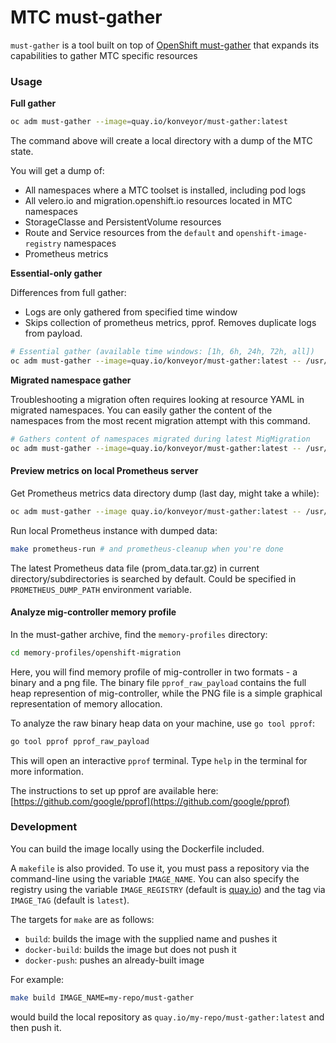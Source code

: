# MTC must-gather

`must-gather` is a tool built on top of [OpenShift must-gather](https://github.com/openshift/must-gather)
that expands its capabilities to gather MTC specific resources

### Usage

**Full gather**
```sh
oc adm must-gather --image=quay.io/konveyor/must-gather:latest
```

The command above will create a local directory with a dump of the MTC state.

You will get a dump of:
- All namespaces where a MTC toolset is installed, including pod logs
- All velero.io and migration.openshift.io resources located in MTC namespaces
- StorageClasse and PersistentVolume resources
- Route and Service resources from the `default` and `openshift-image-registry` namespaces
- Prometheus metrics

**Essential-only gather**

Differences from full gather:
 - Logs are only gathered from specified time window
 - Skips collection of prometheus metrics, pprof. Removes duplicate logs from payload.
```sh
# Essential gather (available time windows: [1h, 6h, 24h, 72h, all])
oc adm must-gather --image=quay.io/konveyor/must-gather:latest -- /usr/bin/gather_24h_essential
```

**Migrated namespace gather**

Troubleshooting a migration often requires looking at resource YAML in migrated namespaces. 
You can easily gather the content of the namespaces from the most recent migration attempt with this command.
```sh
# Gathers content of namespaces migrated during latest MigMigration
oc adm must-gather --image=quay.io/konveyor/must-gather:latest -- /usr/bin/gather_migrated_namespaces
```

#### Preview metrics on local Prometheus server

Get Prometheus metrics data directory dump (last day, might take a while):
```sh
oc adm must-gather --image quay.io/konveyor/must-gather:latest -- /usr/bin/gather_metrics_dump
```

Run local Prometheus instance with dumped data:
```sh
make prometheus-run # and prometheus-cleanup when you're done
```
The latest Prometheus data file (prom_data.tar.gz) in current directory/subdirectories is searched by default. Could be specified in ```PROMETHEUS_DUMP_PATH``` environment variable.

#### Analyze mig-controller memory profile

In the must-gather archive, find the `memory-profiles` directory:

```sh
cd memory-profiles/openshift-migration
```

Here, you will find memory profile of mig-controller in two formats - a binary and a png file. The binary file `pprof_raw_payload` contains the full heap represention of mig-controller, while the PNG file is a simple graphical representation of memory allocation. 

To analyze the raw binary heap data on your machine, use `go tool pprof`:

```sh
go tool pprof pprof_raw_payload
```

This will open an interactive `pprof` terminal. Type `help` in the terminal for more information.

The instructions to set up pprof are available here: [https://github.com/google/pprof](https://github.com/google/pprof) 


### Development
You can build the image locally using the Dockerfile included.

A `makefile` is also provided. To use it, you must pass a repository via the command-line using the variable `IMAGE_NAME`.
You can also specify the registry using the variable `IMAGE_REGISTRY` (default is [quay.io](https://quay.io)) and the tag via `IMAGE_TAG` (default is `latest`).

The targets for `make` are as follows:
- `build`: builds the image with the supplied name and pushes it
- `docker-build`: builds the image but does not push it
- `docker-push`: pushes an already-built image

For example:
```sh
make build IMAGE_NAME=my-repo/must-gather
```
would build the local repository as `quay.io/my-repo/must-gather:latest` and then push it.
